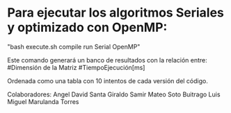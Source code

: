 # Para ejecutar los algoritmos Seriales y optimizado con OpenMP: 

"bash execute.sh compile run Serial OpenMP"

Este comando generará un banco de resultados con la relación entre: 
#Dimensión de la Matriz #TiempoEjecución[ms]

Ordenada como una tabla con 10 intentos de cada versión del código.  




Colaboradores: 
Angel David Santa Giraldo 
Samir Mateo Soto Buitrago 
Luis Miguel Marulanda Torres 
